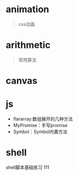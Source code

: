 # animation
> css动画

# arithmetic
> 常用算法
# canvas

# js
- flararray:数组展开的几种方法
- MyPromise：手写promise
- Symbol：Symbol内置方法

# shell 
shell脚本基础练习
111
